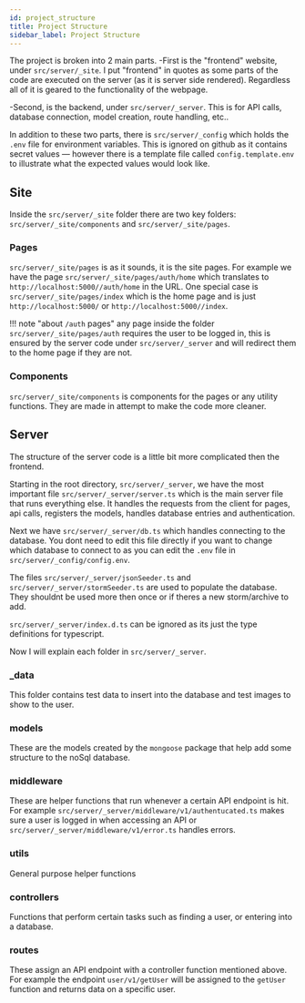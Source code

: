 ```yaml
---
id: project_structure
title: Project Structure
sidebar_label: Project Structure
---
```


The project is broken into 2 main parts.
-First is the "frontend" website, under `src/server/_site`. I put "frontend"
in quotes as some parts of the code are executed on the server
(as it is server side rendered). Regardless all of it is geared to the
functionality of the webpage.

-Second, is the backend, under `src/server/_server`. This is for API calls,
database connection, model creation, route handling, etc..

In addition to these two parts, there is `src/server/_config` which holds the
`.env` file for environment variables. This is ignored on github as it contains
secret values — however there is a template file called `config.template.env`
to illustrate what the expected values would look like.

## Site

Inside the `src/server/_site` folder there are two key folders:
 `src/server/_site/components` and `src/server/_site/pages`.

### Pages

`src/server/_site/pages` is as it sounds, it is the site pages. For example we
have the page `src/server/_site/pages/auth/home` which translates to
`http://localhost:5000//auth/home` in the URL. One special case is
`src/server/_site/pages/index` which is the home page and is just
`http://localhost:5000/` or `http://localhost:5000//index`.

!!! note "about `/auth` pages"
    any page inside the folder `src/server/_site/pages/auth` requires the user
    to be logged in, this is ensured by the server code under
    `src/server/_server` and will redirect them to the home page if they are not.

### Components

`src/server/_site/components` is components for the pages or any utility functions. They are made in attempt to make the code more cleaner.

## Server

The structure of the server code is a little bit more complicated then the frontend.

Starting in the root directory, `src/server/_server`, we have the most important file `src/server/_server/server.ts` which is the main server file that runs everything else. It handles the requests from the client for pages, api calls, registers the models, handles database entries and authentication.

Next we have `src/server/_server/db.ts` which handles connecting to the database. You dont need to edit this file directly if you want to change which database to connect to as you can edit the `.env` file in `src/server/_config/config.env`.

The files `src/server/_server/jsonSeeder.ts` and `src/server/_server/stormSeeder.ts` are used to populate the database. They shouldnt be used more then once or if theres a new storm/archive to add.

`src/server/_server/index.d.ts` can be ignored as its just the type definitions for typescript.

Now I will explain each folder in `src/server/_server`.

### _data

This folder contains test data to insert into the database and test images to show to the user.

### models

These are the models created by the `mongoose` package that help add some structure to the noSql database.

### middleware

These are helper functions that run whenever a certain API endpoint is hit. For example `src/server/_server/middleware/v1/authentucated.ts` makes sure a user is logged in when accessing an API or `src/server/_server/middleware/v1/error.ts` handles errors.

### utils

General purpose helper functions

### controllers

Functions that perform certain tasks such as finding a user, or entering into a database.

### routes

These assign an API endpoint with a controller function mentioned above. For example the endpoint `user/v1/getUser` will be assigned to the `getUser` function and returns data on a specific user.
